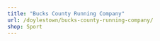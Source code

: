 ```yaml
---
title: "Bucks County Running Company"
url: /doylestown/bucks-county-running-company/
shop: Sport
---
```

